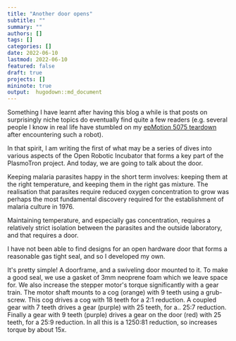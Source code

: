 ```yaml
---
title: "Another door opens"
subtitle: ""
summary: ""
authors: []
tags: []
categories: []
date: 2022-06-10
lastmod: 2022-06-10
featured: false
draft: true
projects: []
mininote: true
output:  hugodown::md_document  
---
```


Something I have learnt after having this blog a while is that posts on surprisingly niche topics do eventually find quite a few readers (e.g. several people I know in real life have stumbled on my [epMotion 5075 teardown](https://theo.io/blog/2019/01/05/emotion-5075-teardown/) after encountering such a robot).

In that spirit, I am writing the first of what may be a series of dives into various aspects of the Open Robotic Incubator that forms a key part of the PlasmoTron project. And today, we are going to talk about the door.

Keeping malaria parasites happy in the short term involves: keeping them at the right temperature, and keeping them in the right gas mixture. The realisation that parasites require reduced oxygen concentration to grow was perhaps the most fundamental discovery required for the establishment of malaria culture in 1976.

Maintaining temperature, and especially gas concentration, requires a relatively strict isolation between the parasites and the outside laboratory, and that requires a door.

I have not been able to find designs for an open hardware door that forms a reasonable gas tight seal, and so I developed my own.

It's pretty simple! A doorframe, and a swiveling door mounted to it. To make a good seal, we use a gasket of 3mm neoprene foam which we leave space for. We also increase the stepper motor's torque significantly with a gear train. The motor shaft mounts to a cog (orange) with 9 teeth using a grub-screw. This cog drives a cog with 18 teeth for a 2:1 reduction. A coupled gear with 7 teeth drives a gear (purple) with 25 teeth, for a.. 25:7 reduction. Finally a gear with 9 teeth (purple) drives a gear on the door (red) with 25 teeth, for a 25:9 reduction. In all this is a 1250:81 reduction, so increases torque by about 15x.